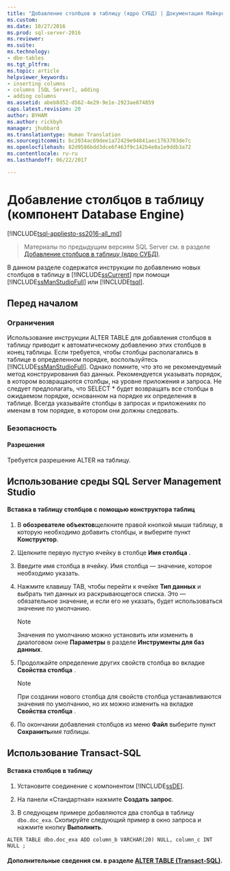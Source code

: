 ```yaml
---
title: "Добавление столбцов в таблицу (ядро СУБД) | Документация Майкрософт"
ms.custom: 
ms.date: 10/27/2016
ms.prod: sql-server-2016
ms.reviewer: 
ms.suite: 
ms.technology:
- dbe-tables
ms.tgt_pltfrm: 
ms.topic: article
helpviewer_keywords:
- inserting columns
- columns [SQL Server], adding
- adding columns
ms.assetid: abeb8d52-d562-4e29-9e1e-2923ae874859
caps.latest.revision: 20
author: BYHAM
ms.author: rickbyh
manager: jhubbard
ms.translationtype: Human Translation
ms.sourcegitcommit: bc2034ac69dee1a72429e94841aec1763703de7c
ms.openlocfilehash: 82d9586bdd3dce6f463f9c142b4e0a1e9ddb3a72
ms.contentlocale: ru-ru
ms.lasthandoff: 06/22/2017

---
```

# <a name="add-columns-to-a-table-database-engine"></a>Добавление столбцов в таблицу (компонент Database Engine)
[!INCLUDE[tsql-appliesto-ss2016-all_md](../../includes/tsql-appliesto-ss2016-all-md.md)]

 > Материалы по предыдущим версиям SQL Server см. в разделе [Добавление столбцов в таблицу (ядро СУБД)](https://msdn.microsoft.com/en-US/library/ms190238(SQL.120).aspx).


  В данном разделе содержатся инструкции по добавлению новых столбцов в таблицу в [!INCLUDE[ssCurrent](../../includes/sscurrent-md.md)] при помощи [!INCLUDE[ssManStudioFull](../../includes/ssmanstudiofull-md.md)] или [!INCLUDE[tsql](../../includes/tsql-md.md)].  

  ##  <a name="BeforeYouBegin"></a> Перед началом  
  
###  <a name="Restrictions"></a> Ограничения  
 Использование инструкции ALTER TABLE для добавления столбцов в таблицу приводит к автоматическому добавлению этих столбцов в конец таблицы. Если требуется, чтобы столбцы располагались в таблице в определенном порядке, воспользуйтесь [!INCLUDE[ssManStudioFull](../../includes/ssmanstudiofull-md.md)]. Однако помните, что это не рекомендуемый метод конструирования баз данных. Рекомендуется указывать порядок, в котором возвращаются столбцы, на уровне приложения и запроса. Не следует предполагать, что SELECT * будет возвращать все столбцы в ожидаемом порядке, основанном на порядке их определения в таблице. Всегда указывайте столбцы в запросах и приложениях по именам в том порядке, в котором они должны следовать.  
  
###  <a name="Security"></a> Безопасность  
  
####  <a name="Permissions"></a> Разрешения  
 Требуется разрешение ALTER на таблицу.  
  
##  <a name="SSMSProcedure"></a> Использование среды SQL Server Management Studio  
  
#### <a name="to-insert-columns-into-a-table-with-table-designer"></a>Вставка в таблицу столбцов с помощью конструктора таблиц  
  
1.  В **обозревателе объектов**щелкните правой кнопкой мыши таблицу, в которую необходимо добавить столбцы, и выберите пункт **Конструктор**.  
  
2.  Щелкните первую пустую ячейку в столбце **Имя столбца** .  
  
3.  Введите имя столбца в ячейку. Имя столбца — значение, которое необходимо указать.  
  
4.  Нажмите клавишу TAB, чтобы перейти к ячейке **Тип данных** и выбрать тип данных из раскрывающегося списка. Это — обязательное значение, и если его не указать, будет использоваться значение по умолчанию.  
  
    > [!NOTE]  
    >  Значения по умолчанию можно установить или изменить в диалоговом окне **Параметры** в разделе **Инструменты для баз данных**.  
  
5.  Продолжайте определение других свойств столбца во вкладке **Свойства столбца** .  
  
    > [!NOTE]  
    >  При создании нового столбца для свойств столбца устанавливаются значения по умолчанию, но их можно изменить на вкладке **Свойства столбца** .  
  
6.  По окончании добавления столбцов из меню **Файл** выберите пункт **Сохранить***имя таблицы*.  
  
##  <a name="TsqlProcedure"></a> Использование Transact-SQL  
  
#### <a name="to-insert-columns-into-a-table"></a>Вставка столбцов в таблицу  
  
1.  Установите соединение с компонентом [!INCLUDE[ssDE](../../includes/ssde-md.md)].  
  
2.  На панели «Стандартная» нажмите **Создать запрос**.  
  
3.  В следующем примере добавляются два столбца в таблицу `dbo.doc_exa`. Скопируйте следующий пример в окно запроса и нажмите кнопку **Выполнить**.  
  
```  
ALTER TABLE dbo.doc_exa ADD column_b VARCHAR(20) NULL, column_c INT NULL ;  
```  
  
####  <a name="FollowUp"></a>Дополнительные сведения см. в разделе [ALTER TABLE (Transact-SQL)](../../t-sql/statements/alter-table-transact-sql.md).  
  
  

